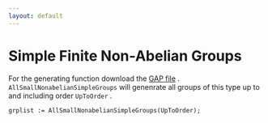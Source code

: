 ```yaml
---
layout: default
---
```

# Simple Finite Non-Abelian Groups

For the generating function download the [GAP file](SimpleFiniteNonAbelian.g) .
`AllSmallNonabelianSimpleGroups` will genenrate all groups of this type up to and including order `UpToOrder` .

```
grplist := AllSmallNonabelianSimpleGroups(UpToOrder);
```
